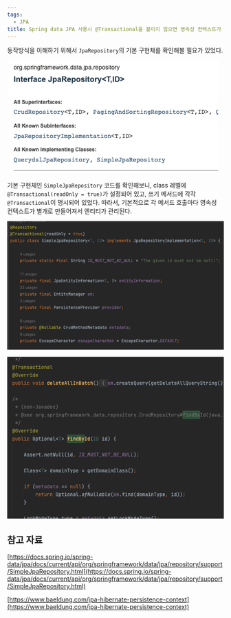 ```yaml
---
tags:
  - JPA
title: Spring data JPA 사용시 @Transactional을 붙이지 않으면 영속성 컨텍스트가 어떻게 동작할까
---
```


동작방식을 이해하기 위해서 `JpaRepository`의 기본 구현체를 확인해볼 필요가 있었다.

![Untitled](assets/Untitled-4552106.png)

기본 구현체인 `SimpleJpaRepository` 코드를 확인해보니, class 레벨에 `@Transactional(readOnly = true)`가 설정되어 있고, 쓰기 메서드에 각각 `@Transactional`이 명시되어 있었다. 따라서, 기본적으로 각 메서드 호출마다 영속성 컨텍스트가 별개로 만들어져서 엔티티가 관리된다. 

![Untitled](assets/Untitled%201-4552110.png)

![Untitled](assets/Untitled%202-4552114.png)

## 참고 자료

[https://docs.spring.io/spring-data/jpa/docs/current/api/org/springframework/data/jpa/repository/support/SimpleJpaRepository.html](https://docs.spring.io/spring-data/jpa/docs/current/api/org/springframework/data/jpa/repository/support/SimpleJpaRepository.html)

[https://www.baeldung.com/jpa-hibernate-persistence-context](https://www.baeldung.com/jpa-hibernate-persistence-context)
